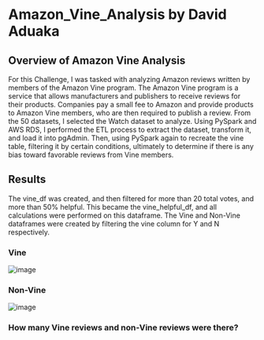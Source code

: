 # Amazon_Vine_Analysis by David Aduaka

## Overview of Amazon Vine Analysis

For this Challenge, I was tasked with analyzing Amazon reviews written by members of the Amazon Vine program. The Amazon Vine program is a service that allows manufacturers and publishers to receive reviews for their products. Companies pay a small fee to Amazon and provide products to Amazon Vine members, who are then required to publish a review. From the 50 datasets, I selected the Watch dataset to analyze. Using PySpark and AWS RDS, I performed the ETL process to extract the dataset, transform it, and load it into pgAdmin. Then, using PySpark again to recreate the vine table, filtering it by certain conditions, ultimately to determine if there is any bias toward favorable reviews from Vine members.

## Results 
The vine_df was created, and then filtered for more than 20 total votes, and more than 50% helpful. This became the vine_helpful_df, and all calculations were performed on this dataframe. The Vine and Non-Vine dataframes were created by filtering the vine column for Y and N respectively.

### Vine 
![image](https://user-images.githubusercontent.com/70069730/153780848-61be13cd-44bf-4fa5-a9d9-589d383d7e27.png)

### Non-Vine
![image](https://user-images.githubusercontent.com/70069730/153780883-4b6e45d0-6146-47bb-ab03-65b8afe93aef.png)

### How many Vine reviews and non-Vine reviews were there?
